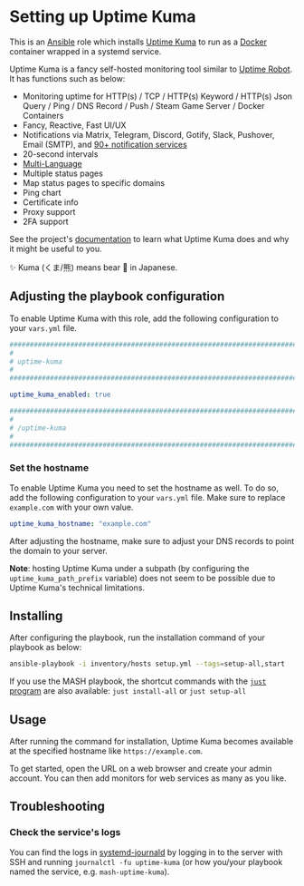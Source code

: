 <!--
SPDX-FileCopyrightText: 2020 - 2024 MDAD project contributors
SPDX-FileCopyrightText: 2020 - 2024 Slavi Pantaleev
SPDX-FileCopyrightText: 2020 Aaron Raimist
SPDX-FileCopyrightText: 2020 Chris van Dijk
SPDX-FileCopyrightText: 2020 Dominik Zajac
SPDX-FileCopyrightText: 2020 Mickaël Cornière
SPDX-FileCopyrightText: 2022 François Darveau
SPDX-FileCopyrightText: 2022 Julian Foad
SPDX-FileCopyrightText: 2022 Warren Bailey
SPDX-FileCopyrightText: 2023 Antonis Christofides
SPDX-FileCopyrightText: 2023 Felix Stupp
SPDX-FileCopyrightText: 2023 Julian-Samuel Gebühr
SPDX-FileCopyrightText: 2023 Pierre 'McFly' Marty
SPDX-FileCopyrightText: 2024 - 2025 Suguru Hirahara

SPDX-License-Identifier: AGPL-3.0-or-later
-->

# Setting up Uptime Kuma

This is an [Ansible](https://www.ansible.com/) role which installs [Uptime Kuma](https://github.com/louislam/uptime-kuma) to run as a [Docker](https://www.docker.com/) container wrapped in a systemd service.

Uptime Kuma is a fancy self-hosted monitoring tool similar to [Uptime Robot](https://uptimerobot.com/). It has functions such as below:

- Monitoring uptime for HTTP(s) / TCP / HTTP(s) Keyword / HTTP(s) Json Query / Ping / DNS Record / Push / Steam Game Server / Docker Containers
- Fancy, Reactive, Fast UI/UX
- Notifications via Matrix, Telegram, Discord, Gotify, Slack, Pushover, Email (SMTP), and [90+ notification services](https://github.com/louislam/uptime-kuma/tree/master/src/components/notifications)
- 20-second intervals
- [Multi-Language](https://github.com/louislam/uptime-kuma/tree/master/src/lang)
- Multiple status pages
- Map status pages to specific domains
- Ping chart
- Certificate info
- Proxy support
- 2FA support

See the project's [documentation](https://github.com/louislam/uptime-kuma/wiki) to learn what Uptime Kuma does and why it might be useful to you.

✨ Kuma (くま/熊) means bear 🐻 in Japanese.

## Adjusting the playbook configuration

To enable Uptime Kuma with this role, add the following configuration to your `vars.yml` file.

```yaml
########################################################################
#                                                                      #
# uptime-kuma                                                          #
#                                                                      #
########################################################################

uptime_kuma_enabled: true

########################################################################
#                                                                      #
# /uptime-kuma                                                         #
#                                                                      #
########################################################################
```

### Set the hostname

To enable Uptime Kuma you need to set the hostname as well. To do so, add the following configuration to your `vars.yml` file. Make sure to replace `example.com` with your own value.

```yaml
uptime_kuma_hostname: "example.com"
```

After adjusting the hostname, make sure to adjust your DNS records to point the domain to your server.

**Note**: hosting Uptime Kuma under a subpath (by configuring the `uptime_kuma_path_prefix` variable) does not seem to be possible due to Uptime Kuma's technical limitations.

## Installing

After configuring the playbook, run the installation command of your playbook as below:

```sh
ansible-playbook -i inventory/hosts setup.yml --tags=setup-all,start
```

If you use the MASH playbook, the shortcut commands with the [`just` program](https://github.com/mother-of-all-self-hosting/mash-playbook/blob/main/docs/just.md) are also available: `just install-all` or `just setup-all`

## Usage

After running the command for installation, Uptime Kuma becomes available at the specified hostname like `https://example.com`.

To get started, open the URL on a web browser and create your admin account. You can then add monitors for web services as many as you like.

## Troubleshooting

### Check the service's logs

You can find the logs in [systemd-journald](https://www.freedesktop.org/software/systemd/man/systemd-journald.service.html) by logging in to the server with SSH and running `journalctl -fu uptime-kuma` (or how you/your playbook named the service, e.g. `mash-uptime-kuma`).
